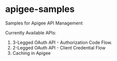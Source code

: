 # apigee-samples
Samples for Apigee API Management

Currently Available APIs:
1. 3-Legged OAuth API - Authorization Code Flow.
1. 2-Legged OAuth API - Client Credential Flow
1. Caching in Apigee 
